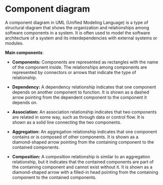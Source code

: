 # Component diagram

A component diagram in UML (Unified Modeling Language) is a type of structural diagram that shows the organization and relationships among software components in a system. It is often used to model the software architecture of a system and its interdependencies with external systems or modules.

**Main components**:

* **Components:** Components are represented as rectangles with the name of the component inside. The relationships among components are represented by connectors or arrows that indicate the type of relationship.

* **Dependency:** A dependency relationship indicates that one component depends on another component to function. It is shown as a dashed arrow pointing from the dependent component to the component it depends on.

* **Association:** An association relationship indicates that two components are related in some way, such as through data or control flow. It is shown as a solid line connecting the two components.

* **Aggregation:** An aggregation relationship indicates that one component contains or is composed of other components. It is shown as a diamond-shaped arrow pointing from the containing component to the contained components.

* **Composition:** A composition relationship is similar to an aggregation relationship, but it indicates that the contained components are part of the containing component and cannot exist without it. It is shown as a diamond-shaped arrow with a filled-in head pointing from the containing component to the contained components.

